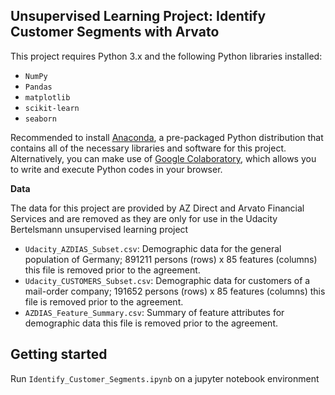 ## Unsupervised Learning Project: Identify Customer Segments with Arvato

This project requires Python 3.x and the following Python libraries installed:

- `NumPy`
- `Pandas`
- `matplotlib`
- `scikit-learn`
- `seaborn`

Recommended to install [Anaconda](https://www.anaconda.com/products/distribution), a pre-packaged Python distribution that contains all of the necessary libraries and software for this project. Alternatively, you can make use of [Google Colaboratory](https://colab.research.google.com/), which allows you to write and execute Python codes in your browser.

**Data**

The data for this project are provided by AZ Direct and Arvato Financial Services and are removed as they are only for use in the Udacity Bertelsmann unsupervised learning project

- `Udacity_AZDIAS_Subset.csv`: Demographic data for the general population of Germany; 891211 persons (rows) x 85 features (columns) this file is removed prior to the agreement.
- `Udacity_CUSTOMERS_Subset.csv`: Demographic data for customers of a mail-order company; 191652 persons (rows) x 85 features (columns) this file is removed prior to the agreement.
- `AZDIAS_Feature_Summary.csv`: Summary of feature attributes for demographic data this file is removed prior to the agreement.

## Getting started
Run `Identify_Customer_Segments.ipynb` on a jupyter notebook environment
